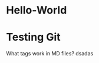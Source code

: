 Hello-World
===========

Testing Git
================
What tags work in MD files?
<Stuff-here>dsadas</Stuff-here>
